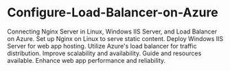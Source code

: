 # Configure-Load-Balancer-on-Azure
 Connecting Nginx Server in Linux, Windows IIS Server, and Load Balancer on Azure. Set up Nginx on Linux to serve static content. Deploy Windows IIS Server for web app hosting. Utilize Azure's load balancer for traffic distribution. Improve scalability and availability. Guide and resources available. Enhance web app performance and reliability.
